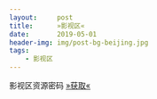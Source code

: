 ```yaml
---
layout:     post
title:      »影视区«
date:       2019-05-01
header-img: img/post-bg-beijing.jpg
tags:
    - 影视区
---
```


<!--<script type="text/javascript">
//0秒钟之后跳转
    setTimeout(window.location.href = '/mv/y2020', 0);
</script> -->
<script type="text/javascript">

   var t = 3;//设定跳转的时间

   setInterval("refer()", 1000); //启动1秒定时

   function refer() {

       if (t == 0){

           location = "/mv/y2020"; //跳转的地址

       }

       document.getElementById('show').innerHTML = "" + t + "秒后自动跳转到影视区"; // 显示倒计时

       t--; // 计数器递减

   }

</script>

<span id="show"></span>

<p>
影视区资源密码
<a href="https://www.510ka.com/details/4752FCDA">»获取«</a>
</p>
